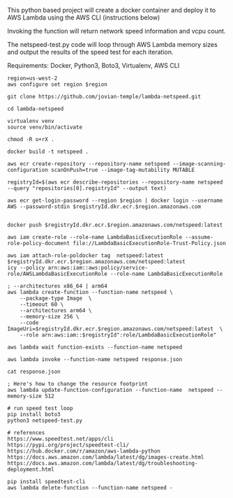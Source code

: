 This python based project will create a docker container
and deploy it to AWS Lambda using the AWS CLI (instructions below)

Invoking the function will return network speed information and vcpu count.

The netspeed-test.py code will loop through AWS Lambda memory
sizes and output the results of the speed test for each iteration.

Requirements:
Docker, Python3, Boto3, Virtualenv, AWS CLI

```
region=us-west-2
aws configure set region $region

git clone https://github.com/jovian-temple/lambda-netspeed.git

cd lambda-netspeed

virtualenv venv
source venv/bin/activate

chmod -R o+rX .

docker build -t netspeed .

aws ecr create-repository --repository-name netspeed --image-scanning-configuration scanOnPush=true --image-tag-mutability MUTABLE

registryId=$(aws ecr describe-repositories --repository-name netspeed --query "repositories[0].registryId" --output text)

aws ecr get-login-password --region $region | docker login --username AWS --password-stdin $registryId.dkr.ecr.$region.amazonaws.com 


docker push $registryId.dkr.ecr.$region.amazonaws.com/netspeed:latest        

aws iam create-role --role-name LambdaBasicExecutionRole --assume-role-policy-document file://LambdaBasicExecutionRole-Trust-Policy.json

aws iam attach-role-poldocker tag  netspeed:latest $registryId.dkr.ecr.$region.amazonaws.com/netspeed:latest
icy --policy arn:aws:iam::aws:policy/service-role/AWSLambdaBasicExecutionRole --role-name LambdaBasicExecutionRole

; --architectures x86_64 | arm64
aws lambda create-function --function-name netspeed \
    --package-type Image  \
    --timeout 60 \
    --architectures arm64 \
    --memory-size 256 \
    --code ImageUri=$registryId.dkr.ecr.$region.amazonaws.com/netspeed:latest  \
    --role arn:aws:iam::$registryId":role/LambdaBasicExecutionRole" 

aws lambda wait function-exists --function-name netspeed

aws lambda invoke --function-name netspeed response.json

cat response.json

; Here's how to change the resource footprint
aws lambda update-function-configuration --function-name  netspeed --memory-size 512

# run speed test loop
pip install boto3
python3 netspeed-test.py

# references
https://www.speedtest.net/apps/cli
https://pypi.org/project/speedtest-cli/
https://hub.docker.com/r/amazon/aws-lambda-python
https://docs.aws.amazon.com/lambda/latest/dg/images-create.html
https://docs.aws.amazon.com/lambda/latest/dg/troubleshooting-deployment.html

pip install speedtest-cli
aws lambda delete-function --function-name netspeed -
 ```

